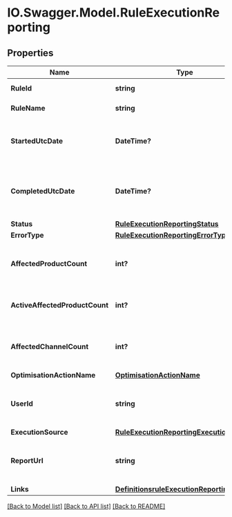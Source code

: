 # IO.Swagger.Model.RuleExecutionReporting
## Properties

Name | Type | Description | Notes
------------ | ------------- | ------------- | -------------
**RuleId** | **string** | The rule identifier | 
**RuleName** | **string** | The name of the rule | 
**StartedUtcDate** | **DateTime?** | The start utc date of the execution of the rule | [optional] 
**CompletedUtcDate** | **DateTime?** | The completed utc date of the execution of the rule | [optional] 
**Status** | [**RuleExecutionReportingStatus**](RuleExecutionReportingStatus.md) |  | 
**ErrorType** | [**RuleExecutionReportingErrorType**](RuleExecutionReportingErrorType.md) |  | [optional] 
**AffectedProductCount** | **int?** | The count of affected products, active or not | [optional] 
**ActiveAffectedProductCount** | **int?** | The count of affected active products | [optional] 
**AffectedChannelCount** | **int?** | The count of affected Channels across all products | [optional] 
**OptimisationActionName** | [**OptimisationActionName**](OptimisationActionName.md) |  | [optional] 
**UserId** | **string** | The userId that executed the rule if any | [optional] 
**ExecutionSource** | [**RuleExecutionReportingExecutionSource**](RuleExecutionReportingExecutionSource.md) |  | 
**ReportUrl** | **string** | The url for the excel report for this execution | [optional] 
**Links** | [**DefinitionsruleExecutionReportingLinks**](DefinitionsruleExecutionReportingLinks.md) |  | [optional] 

[[Back to Model list]](../README.md#documentation-for-models) [[Back to API list]](../README.md#documentation-for-api-endpoints) [[Back to README]](../README.md)

